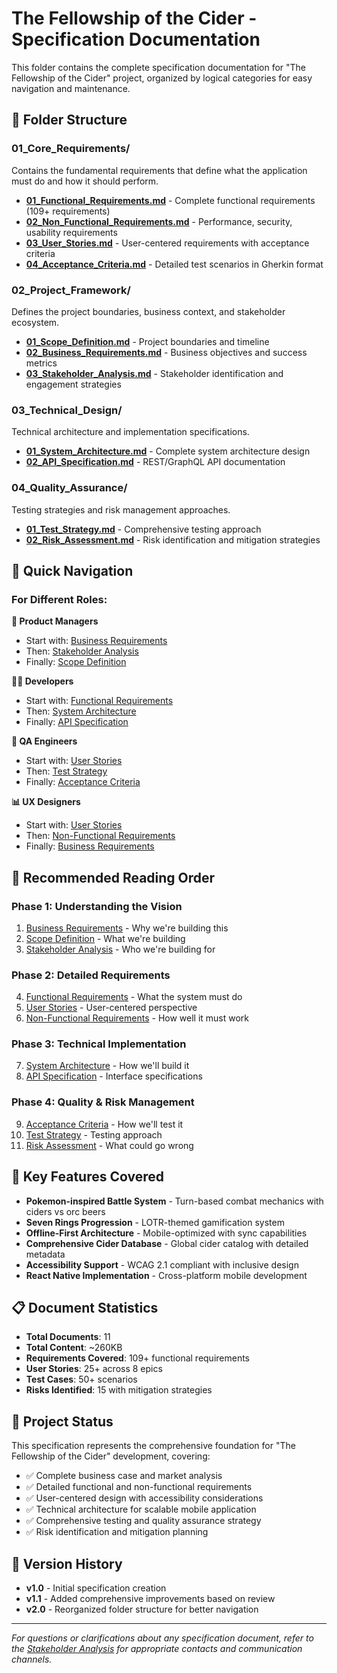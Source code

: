 # The Fellowship of the Cider - Specification Documentation

This folder contains the complete specification documentation for "The Fellowship of the Cider" project, organized by logical categories for easy navigation and maintenance.

## 📁 Folder Structure

### 01_Core_Requirements/
Contains the fundamental requirements that define what the application must do and how it should perform.

- **[01_Functional_Requirements.md](01_Core_Requirements/01_Functional_Requirements.md)** - Complete functional requirements (109+ requirements)
- **[02_Non_Functional_Requirements.md](01_Core_Requirements/02_Non_Functional_Requirements.md)** - Performance, security, usability requirements  
- **[03_User_Stories.md](01_Core_Requirements/03_User_Stories.md)** - User-centered requirements with acceptance criteria
- **[04_Acceptance_Criteria.md](01_Core_Requirements/04_Acceptance_Criteria.md)** - Detailed test scenarios in Gherkin format

### 02_Project_Framework/
Defines the project boundaries, business context, and stakeholder ecosystem.

- **[01_Scope_Definition.md](02_Project_Framework/01_Scope_Definition.md)** - Project boundaries and timeline
- **[02_Business_Requirements.md](02_Project_Framework/02_Business_Requirements.md)** - Business objectives and success metrics
- **[03_Stakeholder_Analysis.md](02_Project_Framework/03_Stakeholder_Analysis.md)** - Stakeholder identification and engagement strategies

### 03_Technical_Design/
Technical architecture and implementation specifications.

- **[01_System_Architecture.md](03_Technical_Design/01_System_Architecture.md)** - Complete system architecture design
- **[02_API_Specification.md](03_Technical_Design/02_API_Specification.md)** - REST/GraphQL API documentation

### 04_Quality_Assurance/
Testing strategies and risk management approaches.

- **[01_Test_Strategy.md](04_Quality_Assurance/01_Test_Strategy.md)** - Comprehensive testing approach
- **[02_Risk_Assessment.md](04_Quality_Assurance/02_Risk_Assessment.md)** - Risk identification and mitigation strategies

## 🎯 Quick Navigation

### For Different Roles:

**👥 Product Managers**
- Start with: [Business Requirements](02_Project_Framework/02_Business_Requirements.md)
- Then: [Stakeholder Analysis](02_Project_Framework/03_Stakeholder_Analysis.md)
- Finally: [Scope Definition](02_Project_Framework/01_Scope_Definition.md)

**👨‍💻 Developers**
- Start with: [Functional Requirements](01_Core_Requirements/01_Functional_Requirements.md)
- Then: [System Architecture](03_Technical_Design/01_System_Architecture.md)
- Finally: [API Specification](03_Technical_Design/02_API_Specification.md)

**🧪 QA Engineers**
- Start with: [User Stories](01_Core_Requirements/03_User_Stories.md)
- Then: [Test Strategy](04_Quality_Assurance/01_Test_Strategy.md)
- Finally: [Acceptance Criteria](01_Core_Requirements/04_Acceptance_Criteria.md)

**📊 UX Designers**
- Start with: [User Stories](01_Core_Requirements/03_User_Stories.md)
- Then: [Non-Functional Requirements](01_Core_Requirements/02_Non_Functional_Requirements.md)
- Finally: [Business Requirements](02_Project_Framework/02_Business_Requirements.md)

## 📖 Recommended Reading Order

### Phase 1: Understanding the Vision
1. [Business Requirements](02_Project_Framework/02_Business_Requirements.md) - Why we're building this
2. [Scope Definition](02_Project_Framework/01_Scope_Definition.md) - What we're building
3. [Stakeholder Analysis](02_Project_Framework/03_Stakeholder_Analysis.md) - Who we're building for

### Phase 2: Detailed Requirements
4. [Functional Requirements](01_Core_Requirements/01_Functional_Requirements.md) - What the system must do
5. [User Stories](01_Core_Requirements/03_User_Stories.md) - User-centered perspective
6. [Non-Functional Requirements](01_Core_Requirements/02_Non_Functional_Requirements.md) - How well it must work

### Phase 3: Technical Implementation
7. [System Architecture](03_Technical_Design/01_System_Architecture.md) - How we'll build it
8. [API Specification](03_Technical_Design/02_API_Specification.md) - Interface specifications

### Phase 4: Quality & Risk Management
9. [Acceptance Criteria](01_Core_Requirements/04_Acceptance_Criteria.md) - How we'll test it
10. [Test Strategy](04_Quality_Assurance/01_Test_Strategy.md) - Testing approach
11. [Risk Assessment](04_Quality_Assurance/02_Risk_Assessment.md) - What could go wrong

## 🔗 Key Features Covered

- **Pokemon-inspired Battle System** - Turn-based combat mechanics with ciders vs orc beers
- **Seven Rings Progression** - LOTR-themed gamification system
- **Offline-First Architecture** - Mobile-optimized with sync capabilities
- **Comprehensive Cider Database** - Global cider catalog with detailed metadata
- **Accessibility Support** - WCAG 2.1 compliant with inclusive design
- **React Native Implementation** - Cross-platform mobile development

## 📋 Document Statistics

- **Total Documents**: 11
- **Total Content**: ~260KB
- **Requirements Covered**: 109+ functional requirements
- **User Stories**: 25+ across 8 epics
- **Test Cases**: 50+ scenarios
- **Risks Identified**: 15 with mitigation strategies

## 🚀 Project Status

This specification represents the comprehensive foundation for "The Fellowship of the Cider" development, covering:
- ✅ Complete business case and market analysis
- ✅ Detailed functional and non-functional requirements
- ✅ User-centered design with accessibility considerations
- ✅ Technical architecture for scalable mobile application
- ✅ Comprehensive testing and quality assurance strategy
- ✅ Risk identification and mitigation planning

## 📝 Version History

- **v1.0** - Initial specification creation
- **v1.1** - Added comprehensive improvements based on review
- **v2.0** - Reorganized folder structure for better navigation

---

*For questions or clarifications about any specification document, refer to the [Stakeholder Analysis](02_Project_Framework/03_Stakeholder_Analysis.md) for appropriate contacts and communication channels.*
